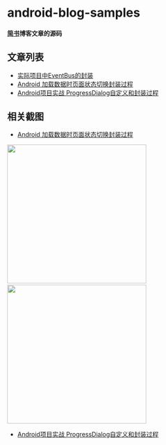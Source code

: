 # android-blog-samples
#### [简书](http://www.jianshu.com/u/fca46862a3b2)博客文章的源码
## 文章列表
* [实际项目中EventBus的封装](http://www.jianshu.com/p/bf5c431872bf)
* [Android 加载数据时页面状态切换封装过程](http://www.jianshu.com/p/739237652803)
* [Android项目实战 ProgressDialog自定义和封装过程]()
## 相关截图
* [Android 加载数据时页面状态切换封装过程](http://www.jianshu.com/p/739237652803) <br/>

<img src="https://github.com/wpq2014/android-blog-samples/blob/master/images/single.gif" width="320px"/>&nbsp;&nbsp;&nbsp;<img src="https://github.com/wpq2014/android-blog-samples/blob/master/images/multi.gif" width="320px"/>

* [Android项目实战 ProgressDialog自定义和封装过程]() <br/>
